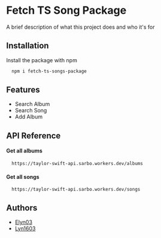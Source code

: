 
# Fetch TS Song Package

A brief description of what this project does and who it's for


## Installation

Install the package with npm

```bash
  npm i fetch-ts-songs-package
```
    
## Features

- Search Album
- Search Song
- Add Album


## API Reference

#### Get all albums

```
  https://taylor-swift-api.sarbo.workers.dev/albums
```
#### Get all songs

```
  https://taylor-swift-api.sarbo.workers.dev/songs
```


## Authors

- [Elyn03](https://github.com/Elyn03)
- [Lyn1603](https://github.com/Lyn1603)
